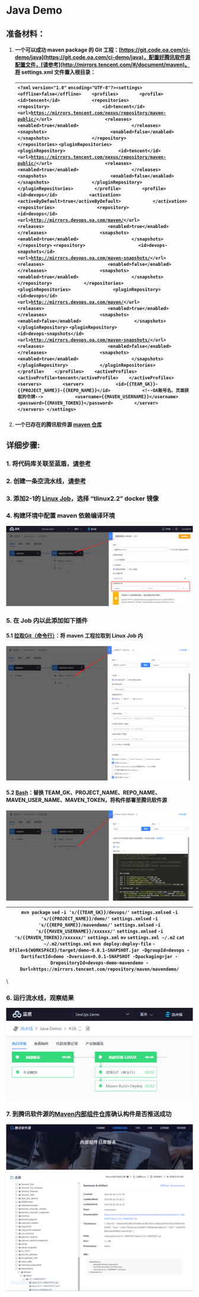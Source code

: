 # Java Demo

## **准备材料：** <a href="#javademo-zhun-bei-cai-liao" id="javademo-zhun-bei-cai-liao"></a>

1.  #### 一个可以成功 maven package 的 Git 工程：[https://git.code.oa.com/ci-demo/java](https://git.code.oa.com/ci-demo/java)，配置好腾讯软件源配置文件，[请参考](http://mirrors.tencent.com/#/document/maven)。将 settings.xml 文件置入根目录： <a href="#javademo-yi-ge-ke-yi-cheng-gong-mavenpackage-de-git-gong-cheng-httpsgit.code.oa.comcidemojava-pei-zh" id="javademo-yi-ge-ke-yi-cheng-gong-mavenpackage-de-git-gong-cheng-httpsgit.code.oa.comcidemojava-pei-zh"></a>

    | `<?xml` `version="1.0"` `encoding="UTF-8"?><settings>    <offline>false</offline>    <profiles>        <profile>            <id>tencent</id>            <repositories>                <repository>                    <id>tencent</id>                    <url>`[`https://mirrors.tencent.com/nexus/repository/maven-public/`](https://mirrors.tencent.com/nexus/repository/maven-public/)`</url>                    <releases>                        <enabled>true</enabled>                    </releases>                    <snapshots>                        <enabled>false</enabled>                    </snapshots>                </repository>            </repositories>` `<pluginRepositories>                <pluginRepository>                    <id>tencent</id>                    <url>`[`https://mirrors.tencent.com/nexus/repository/maven-public/`](https://mirrors.tencent.com/nexus/repository/maven-public/)`</url>                    <releases>                        <enabled>true</enabled>                    </releases>                    <snapshots>                        <enabled>false</enabled>                    </snapshots>                </pluginRepository>            </pluginRepositories>        </profile>        <profile>            <id>devops</id>            <activation>                <activeByDefault>true</activeByDefault>            </activation>` `<repositories>                <repository>                    <id>devops</id>                    <url>`[`http://mirrors.devops.oa.com/maven/`](http://mirrors.devops.oa.com/maven/)`</url>                    <releases>                        <enabled>true</enabled>                    </releases>                    <snapshots>                        <enabled>true</enabled>                    </snapshots>                </repository>` `<repository>                    <id>devops-snapshots</id>                    <url>`[`http://mirrors.devops.oa.com/maven-snapshots/`](http://mirrors.devops.oa.com/maven-snapshots/)`</url>                    <releases>                        <enabled>false</enabled>                    </releases>                    <snapshots>                        <enabled>true</enabled>                    </snapshots>                </repository>            </repositories>            <pluginRepositories>                <pluginRepository>                    <id>devops</id>                    <url>`[`http://mirrors.devops.oa.com/maven/`](http://mirrors.devops.oa.com/maven/)`</url>                    <releases>                        <enabled>true</enabled>                    </releases>                    <snapshots>                        <enabled>false</enabled>                    </snapshots>                </pluginRepository>` `<pluginRepository>                    <id>devops-snapshots</id>                    <url>`[`http://mirrors.devops.oa.com/maven-snapshots/`](http://mirrors.devops.oa.com/maven-snapshots/)`</url>                    <releases>                        <enabled>false</enabled>                    </releases>                    <snapshots>                        <enabled>true</enabled>                    </snapshots>                </pluginRepository>            </pluginRepositories>        </profile>    </profiles>    <activeProfiles>        <activeProfile>tencent</activeProfile>    </activeProfiles>    <servers>        <server>            <id>{{TEAM_GK}}-{{PROJECT_NAME}}-{{REPO_NAME}}</id>            <!--OA账号名、页面获取的令牌-->            <username>{{MAVEN_USERNAME}}</username>            <password>{{MAVEN_TOKEN}}</password>        </server>    </servers> </settings>` |
    | ------------------------------------------------------------------------------------------------------------------------------------------------------------------------------------------------------------------------------------------------------------------------------------------------------------------------------------------------------------------------------------------------------------------------------------------------------------------------------------------------------------------------------------------------------------------------------------------------------------------------------------------------------------------------------------------------------------------------------------------------------------------------------------------------------------------------------------------------------------------------------------------------------------------------------------------------------------------------------------------------------------------------------------------------------------------------------------------------------------------------------------------------------------------------------------------------------------------------------------------------------------------------------------------------------------------------------------------------------------------------------------------------------------------------------------------------------------------------------------------------------------------------------------------------------------------------------------------------------------------------------------------------------------------------------------------------------------------------------------------------------------------------------------------------------------------------------------------------------------------------------------------------------------------------------------------------------------------------------------------------------------------------------------------------------------------------------------------------------------------------------------------------------------------------------------------------------------------------------------------------------------------------------------------------------------------------------------------------------------------------------------------------------------------------------------------------------------------------------------------------------------------------------------------------------------------------------------------------------------------------------------------------------------------------------------------------------------------------------------------------------------------------------------------------------------------------------------------------------------------------------------------------------------------------------------------------------------------------------------------------------------------------------------------------------------------------------------------------------------------------------------------------------------------------------------------------------------------------------------------------------------------------------------------------------------------------------------------------------------------------------------------------------------------------------------------------------------------------------------------------------------------------------------------------------------------------------------------------------------------------------------------------------------------------------------------------------------------------------------------ |
2. #### 一个已存在的腾讯软件源 [maven 仓库](http://mirrors.tencent.com/#/private/maven) <a href="#javademo-yi-ge-yi-cun-zai-de-teng-xun-ruan-jian-yuan-maven-cang-ku" id="javademo-yi-ge-yi-cun-zai-de-teng-xun-ruan-jian-yuan-maven-cang-ku"></a>

## **详细步骤:** <a href="#javademo-xiang-xi-bu-zhou" id="javademo-xiang-xi-bu-zhou"></a>

### **1. 将代码库关联至蓝盾，**[**请参考**](http://iwiki.oa.com/pages/viewpage.action?pageId=10718809) <a href="#javademo1.-jiang-dai-ma-ku-guan-lian-zhi-lan-dun-qing-can-kao" id="javademo1.-jiang-dai-ma-ku-guan-lian-zhi-lan-dun-qing-can-kao"></a>

### **2. 创建一条空流水线，**[**请参考**](http://iwiki.oa.com/pages/viewpage.action?pageId=10718801) <a href="#javademo2.-chuang-jian-yi-tiao-kong-liu-shui-xian-qing-can-kao" id="javademo2.-chuang-jian-yi-tiao-kong-liu-shui-xian-qing-can-kao"></a>

### **3. 添加2-1的** [**Linux Job**](http://iwiki.oa.com/pages/viewpage.action?pageId=10718789)**，选择 “tlinux2.2” docker 镜像** <a href="#javademo3.-tian-jia-21-de-linuxjob-xuan-ze-tlinux2.2docker-jing-xiang" id="javademo3.-tian-jia-21-de-linuxjob-xuan-ze-tlinux2.2docker-jing-xiang"></a>

### **4. 构建环境中配置 maven 依赖编译环境** <a href="#javademo4.-gou-jian-huan-jing-zhong-pei-zhi-maven-yi-lai-bian-yi-huan-jing" id="javademo4.-gou-jian-huan-jing-zhong-pei-zhi-maven-yi-lai-bian-yi-huan-jing"></a>

![](<../../.gitbook/assets/image (31) (1).png>)

### **5. 在 Job 内以此添加如下插件** <a href="#javademo5.-zai-job-nei-yi-ci-tian-jia-ru-xia-cha-jian" id="javademo5.-zai-job-nei-yi-ci-tian-jia-ru-xia-cha-jian"></a>

#### 5.1 [拉取Git（命令行）](http://devops.oa.com/console/store/atomStore/detail/atom/gitCodeRepo)：将 maven 工程拉取到 Linux Job 内  <a href="#javademo5.1-la-qu-git-ming-ling-hang-jiang-maven-gong-cheng-la-qu-dao-linuxjob-nei" id="javademo5.1-la-qu-git-ming-ling-hang-jiang-maven-gong-cheng-la-qu-dao-linuxjob-nei"></a>

![](<../../.gitbook/assets/image (22).png>)

#### 5.2 [Bash](http://docs.devops.oa.com/%E6%89%80%E6%9C%89%E6%9C%8D%E5%8A%A1/%E6%B5%81%E6%B0%B4%E7%BA%BF/%E7%94%A8%E6%88%B7%E6%8C%87%E5%8D%97/%E6%8F%92%E4%BB%B6%E5%88%97%E8%A1%A8/script.html)：替换 TEAM\_GK、PROJECT\_NAME、REPO\_NAME、MAVEN\_USER\_NAME、MAVEN\_TOKEN，将构件部署至腾讯软件源 <a href="#javademo5.2bash-ti-huan-teamgkprojectnamereponamemavenusernamemaventoken-jiang-gou-jian-bu-shu-zhi-t" id="javademo5.2bash-ti-huan-teamgkprojectnamereponamemavenusernamemaventoken-jiang-gou-jian-bu-shu-zhi-t"></a>

![](<../../.gitbook/assets/image (25) (1).png>)

| `mvn package` `sed` `-i 's/{{TEAM_GK}}/devops/'` `settings.xmlsed` `-i 's/{{PROJECT_NAME}}/demo/'` `settings.xmlsed` `-i 's/{{REPO_NAME}}/mavendemo/'` `settings.xmlsed` `-i 's/{{MAVEN_USERNAME}}/xxxxxx/'` `settings.xmlsed` `-i 's/{{MAVEN_TOKEN}}/xxxxxx/'` `settings.xml` `mv` `settings.xml ~/.m2` `cat` `~/.m2/settings.xml` `mvn deploy:deploy-file` `-Dfile=${WORKSPACE}/target/demo-0.0.1-SNAPSHOT.jar -DgroupId=devops -DartifactId=demo -Dversion=0.0.1-SNAPSHOT -Dpackaging=jar -DrepositoryId=devops-demo-mavendemo -Durl=https://mirrors.tencent.com/repository/maven/mavendemo/` |
| ------------------------------------------------------------------------------------------------------------------------------------------------------------------------------------------------------------------------------------------------------------------------------------------------------------------------------------------------------------------------------------------------------------------------------------------------------------------------------------------------------------------------------------------------------------------------------------------------ |

\


### **6. 运行流水线，观察结果** <a href="#javademo6.-yun-hang-liu-shui-xian-guan-cha-jie-guo" id="javademo6.-yun-hang-liu-shui-xian-guan-cha-jie-guo"></a>

![](<../../.gitbook/assets/image (29) (1).png>)

### **7. 到腾讯软件源的**[**Maven内部组件仓库**](http://mirrors.tencent.com/#/private/maven)**确认构件是否推送成功** <a href="#javademo7.-dao-teng-xun-ruan-jian-yuan-de-maven-nei-bu-zu-jian-cang-ku-que-ren-gou-jian-shi-fou-tui" id="javademo7.-dao-teng-xun-ruan-jian-yuan-de-maven-nei-bu-zu-jian-cang-ku-que-ren-gou-jian-shi-fou-tui"></a>

![](<../../.gitbook/assets/image (14) (1).png>)

